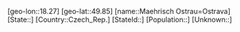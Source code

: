 ﻿---
location: [49.85,18.27]
type: City
tags:
- geo/City


SpocWebEntityId: 32688
isDeleted: false
confidential: public

---
[geo-lon::18.27]
[geo-lat::49.85]
[name::Maehrisch Ostrau=Ostrava]
[State::]
[Country::Czech_Rep.]
[StateId::]
[Population::]
[Unknown::]

